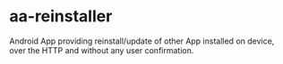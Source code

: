 aa-reinstaller
==============

Android App providing reinstall/update of other App installed on device, over the HTTP and without any user confirmation. 
